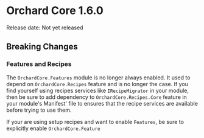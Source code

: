 # Orchard Core 1.6.0

Release date: Not yet released

## Breaking Changes

### Features and Recipes

The `OrchardCore.Features` module is no longer always enabled. It used to depend on `OrchardCore.Recipes` feature and is no longer the case. If you find yourself using recipes services like `IRecipeMigrator` in your module, then be sure to add dependency to `OrchardCore.Recipes.Core` feature in your module's Manifest' file to ensures that the recipe services are available before trying to use them.

If your are using setup recipes and want to enable `Features`, be sure to explicitly enable `OrchardCore.Feature`
